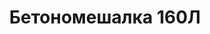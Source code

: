 ---
id: '3'
title: Бетономешалка 160Л
description: Залог 4000 рублей
price: '400'
order: 3
default_thumbnail_image: images/beton_sm.jpg
default_original_image: images/beton.jpg
category: content/category/03beton.md
featured: true
layout: product
---
